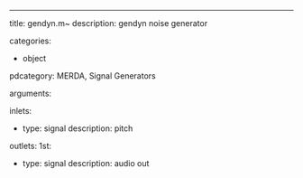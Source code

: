 ---
title: gendyn.m~
description: gendyn noise generator

categories:
 - object

pdcategory: MERDA, Signal Generators

arguments:

inlets:
  - type: signal
    description: pitch

outlets:
  1st:
  - type: signal
    description: audio out
